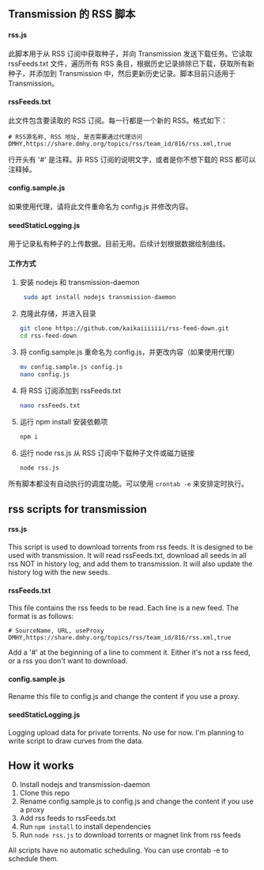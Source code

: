 ## Transmission 的 RSS 脚本

#### rss.js
此脚本用于从 RSS 订阅中获取种子，并向 Transmission 发送下载任务。它读取 rssFeeds.txt 文件，遍历所有 RSS 条目，根据历史记录排除已下载，获取所有新种子，并添加到 Transmission 中，然后更新历史记录。脚本目前只适用于 Transmission。

#### rssFeeds.txt

此文件包含要读取的 RSS 订阅。每一行都是一个新的 RSS。格式如下：
```
# RSS源名称, RSS 地址, 是否需要通过代理访问
DMHY,https://share.dmhy.org/topics/rss/team_id/816/rss.xml,true
```
行开头有 '#' 是注释。非 RSS 订阅的说明文字，或者是你不想下载的 RSS 都可以注释掉。

#### config.sample.js
如果使用代理，请将此文件重命名为 config.js 并修改内容。

#### seedStaticLogging.js
用于记录私有种子的上传数据。目前无用。后续计划根据数据绘制曲线。

#### 工作方式
1. 安装 nodejs 和 transmission-daemon
   ```bash
    sudo apt install nodejs transmission-daemon
    ```
2. 克隆此存储，并进入目录
    ```bash
    git clone https://github.com/kaikaiiiiiii/rss-feed-down.git
    cd rss-feed-down
    ```
3. 将 config.sample.js 重命名为 config.js，并更改内容（如果使用代理）
    ```bash
    mv config.sample.js config.js
    nano config.js
    ```
4. 将 RSS 订阅添加到 rssFeeds.txt
    ```bash
    nano rssFeeds.txt
    ```
5. 运行 npm install 安装依赖项
    ```bash
    npm i
    ```
6. 运行 node rss.js 从 RSS 订阅中下载种子文件或磁力链接
    ```bash
    node rss.js
    ```

所有脚本都没有自动执行的调度功能。可以使用 `crontab -e` 来安排定时执行。





## rss scripts for transmission 

#### rss.js

This script is used to download torrents from rss feeds. It is designed to be used with transmission. It will read rssFeeds.txt, download all seeds in all rss NOT in history log, and add them to transmission. It will also update the history log with the new seeds.

#### rssFeeds.txt

This file contains the rss feeds to be read. Each line is a new feed. The format is as follows:
```
# SourceName, URL, useProxy
DMHY,https://share.dmhy.org/topics/rss/team_id/816/rss.xml,true
```
Add a '#' at the beginning of a line to comment it. Either it's not a rss feed, or a rss you don't want to download.

#### config.sample.js

Rename this file to config.js and change the content if you use a proxy.

#### seedStaticLogging.js

Logging upload data for private torrents. No use for now. I'm planning to write script to draw curves from the data.

## How it works

0. Install nodejs and transmission-daemon
1. Clone this repo
2. Rename config.sample.js to config.js and change the content if you use a proxy
3. Add rss feeds to rssFeeds.txt
4. Run `npm install` to install dependencies
5. Run `node rss.js` to download torrents or magnet link from rss feeds

All scripts have no automatic scheduling. You can use crontab -e to schedule them.